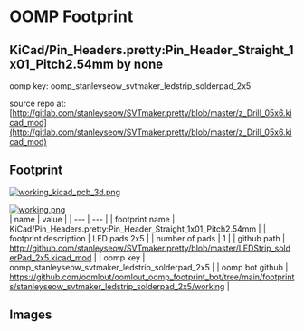 # OOMP Footprint  
## KiCad/Pin_Headers.pretty:Pin_Header_Straight_1x01_Pitch2.54mm  by none  
  
oomp key: oomp_stanleyseow_svtmaker_ledstrip_solderpad_2x5  
  
source repo at: [http://gitlab.com/stanleyseow/SVTmaker.pretty/blob/master/z_Drill_05x6.kicad_mod](http://gitlab.com/stanleyseow/SVTmaker.pretty/blob/master/z_Drill_05x6.kicad_mod)  
## Footprint  
  
[![working_kicad_pcb_3d.png](working_kicad_pcb_3d_600.png)](working_kicad_pcb_3d.png)  
  
[![working.png](working_600.png)](working.png)  
| name | value | 
| --- | --- | 
| footprint name | KiCad/Pin_Headers.pretty:Pin_Header_Straight_1x01_Pitch2.54mm | 
| footprint description | LED pads 2x5 | 
| number of pads | 1 | 
| github path | http://github.com/stanleyseow/SVTmaker.pretty/blob/master/LEDStrip_solderPad_2x5.kicad_mod | 
| oomp key | oomp_stanleyseow_svtmaker_ledstrip_solderpad_2x5 | 
| oomp bot github | https://github.com/oomlout/oomlout_oomp_footprint_bot/tree/main/footprints/stanleyseow_svtmaker_ledstrip_solderpad_2x5/working | 
## Images  
